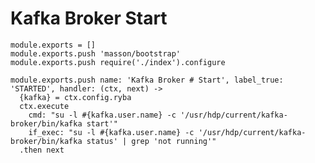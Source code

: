 
# Kafka Broker Start

    module.exports = []
    module.exports.push 'masson/bootstrap'
    module.exports.push require('./index').configure

    module.exports.push name: 'Kafka Broker # Start', label_true: 'STARTED', handler: (ctx, next) ->
      {kafka} = ctx.config.ryba
      ctx.execute
        cmd: "su -l #{kafka.user.name} -c '/usr/hdp/current/kafka-broker/bin/kafka start'"
        if_exec: "su -l #{kafka.user.name} -c '/usr/hdp/current/kafka-broker/bin/kafka status' | grep 'not running'"
      .then next
